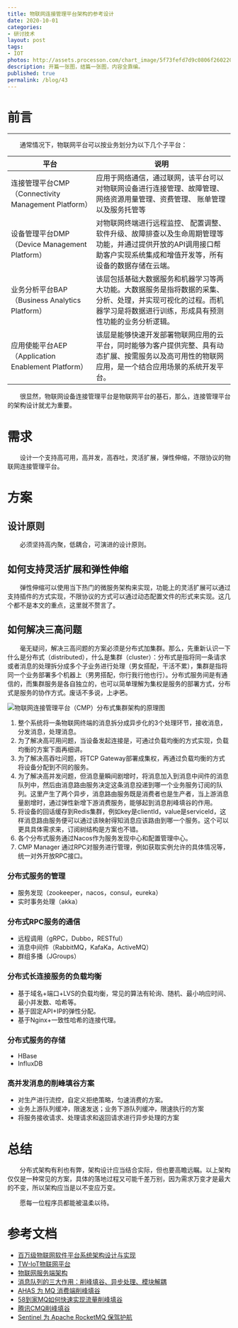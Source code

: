 ```yaml
---
title: 物联网连接管理平台架构的参考设计
date: 2020-10-01
categories: 
- 研讨技术
layout: post
tags:
- IOT
photos: http://assets.processon.com/chart_image/5f73fefd7d9c0806f260220a.png
description: 开篇一张图，结篇一张图，内容全靠编。
published: true
permalink: /blog/43
---
```


# 前言

---

&emsp;&emsp;通常情况下，物联网平台可以按业务划分为以下几个子平台：

| 平台                                                | 说明                                                         |
| --------------------------------------------------- | ------------------------------------------------------------ |
| 连接管理平台CMP（Connectivity Management Platform） | 应用于网络通信，通过联网，该平台可以对物联网设备进行连接管理、故障管理、网络资源用量管理、资费管理、 账单管理以及服务托管等 |
| 设备管理平台DMP（Device Management Platform）       | 对物联网终端进行远程监控、 配置调整、软件升级、故障排查以及生命周期管理等功能，并通过提供开放的API调用接口帮助客户实现系统集成和增值开发等，所有设备的数据存储在云端。 |
| 业务分析平台BAP（Business Analytics Platform）      | 该层包括基础大数据服务和机器学习等两大功能。大数据服务是指将数据的采集、分析、处理，并实现可视化的过程。而机器学习是将数据进行训练，形成具有预测性功能的业务分析逻辑。 |
| 应用使能平台AEP（Application Enablement Platform）  | 该层是能够快速开发部署物联网应用的云平台，同时能够为客户提供完整、具有动态扩展、按需服务以及高可用性的物联网应用，是一个结合应用场景的系统开发平台。 |

&emsp;&emsp;很显然，物联网设备连接管理平台是物联网平台的基石，那么，连接管理平台的架构设计就尤为重要。

<!-- more -->

# 需求

&emsp;&emsp;设计一个支持高可用，高并发，高吞吐，灵活扩展，弹性伸缩，不限协议的物联网连接管理平台。

# 方案

## 设计原则

&emsp;&emsp;必须坚持高内聚，低耦合，可演进的设计原则。

## 如何支持灵活扩展和弹性伸缩

&emsp;&emsp;弹性伸缩可以使用当下热门的微服务架构来实现，功能上的灵活扩展可以通过支持插件的方式实现，不限协议的方式可以通过动态配置文件的形式来实现。这几个都不是本文的重点，这里就不赘言了。

## 如何解决三高问题

&emsp;&emsp;毫无疑问，解决三高问题的方案必须是分布式加集群。那么，先重新认识一下什么是分布式（distributed），什么是集群（cluster）：分布式是指将同一条请求或者消息的处理拆分成多个子业务进行处理（男女搭配，干活不累），集群是指将同一个业务部署多个机器上（男男搭配，你行我行他也行）。分布式服务间是有通信的，而集群服务是各自独立的，也可以简单理解为集权是服务的部署方式，分布式是服务的协作方式。废话不多说，上~~才艺~~。

![物联网连接管理平台（CMP）分布式集群架构的原理图](http://assets.processon.com/chart_image/5f756d685653bb06efe961ab.png)

1. 整个系统将一条物联网终端的消息拆分成异步化的3个处理环节，接收消息，分发消息，处理消息。
2. 为了解决高可用问题，当设备发起连接是，可通过负载均衡的方式实现，负载均衡的方案下面再细讲。
3. 为了解决高吞吐问题，将TCP Gateway部署成集权，再通过负载均衡的方式将设备分配到不同的服务。
4. 为了解决高并发问题，但消息量瞬间剧增时，将消息加入到消息中间件的消息队列中，然后由消息路由服务决定这条消息投递到哪一个业务服务订阅的队列。这里产生了两个异步，消息路由服务既是消费者也是生产者，当上游消息量剧增时，通过弹性新增下游消费服务，能够起到消息削峰填谷的作用。
5. 将设备的回话缓存到Redis集群，例如key是clientId，value是serviceId，这样消息路由服务便可以通过该映射得知消息应该路由到哪一个服务。这个可以更具具体需求来，订阅树结构是方案也不错。
6. 各个分布式服务通过Nacos作为服务发现中心和配置管理中心。
7. CMP Manager 通过RPC对服务进行管理，例如获取实例允许的具体情况等，统一对外开放RPC接口。

### 分布式服务的管理

- 服务发现（zookeeper，nacos，consul，eureka）
- 实时事务处理（akka）

### 分布式RPC服务的通信

- 远程调用（gRPC，Dubbo，RESTful）
- 消息中间件（RabbitMQ，KafaKa，ActiveMQ）
- 群组多播（JGroups）

### 分布式长连接服务的负载均衡

- 基于域名+端口+LVS的负载均衡，常见的算法有轮询、随机、最小响应时间、最小并发数、哈希等。
- 基于固定API+IP的弹性分配。
- 基于Nginx+一致性哈希的连接代理。

### 分布式服务的存储

- HBase
- InfluxDB

### 高并发消息的削峰填谷方案

- 对生产进行流控，自定义拒绝策略，匀速消费的方案。
- 业务上游队列缓冲，限速发送；业务下游队列缓冲，限速执行的方案
- 将服务接收请求、处理请求和返回请求进行异步处理的方案


# 总结

&emsp;&emsp;分布式架构有利也有弊，架构设计应当结合实际，但也要高瞻远瞩。以上架构仅仅是一种常见的方案，具体的落地过程又可能千差万别，因为需求万变才是最大的不变，所以架构应当是以不变应万变。

&emsp;&emsp;愿每一位程序员都能被温柔以待。


# 参考文档

- [百万级物联网软件平台系统架构设计与实现](http://gb.oversea.cnki.net/KCMS/detail/detail.aspx?filename=WLWJ201912034&dbcode=CJFD&dbname=CJFDTEMP)
- [TW-IoT物联网平台](https://marketplace-res-cbc-cn.obs.myhwclouds.com/app/attachment/20200312/9da21bda-57ee-4421-b868-adc767b8c258/2003120626501465.pdf)
- [物联网服务端架构](https://www.cnblogs.com/wintersun/p/10223554.html)
- [消息队列的三大作用：削峰填谷、异步处理、模块解耦](https://www.cnblogs.com/wt645631686/p/13199532.html)  
- [AHAS 为 MQ 消费端削峰填谷](https://github.com/AlibabaCloudDocs/ahas/blob/master/intl.zh-CN/%E5%BA%94%E7%94%A8%E6%B5%81%E6%8E%A7%E9%99%8D%E7%BA%A7/%E4%BD%BF%E7%94%A8%E5%9C%BA%E6%99%AF/AHAS%20%E4%B8%BA%20MQ%20%E6%B6%88%E8%B4%B9%E7%AB%AF%E5%89%8A%E5%B3%B0%E5%A1%AB%E8%B0%B7.md)
- [58到家MQ如何快速实现流量削峰填谷](https://www.w3cschool.cn/architectroad/architectroad-message-flow-buffer.html)
- [腾讯CMQ削峰填谷](https://cloud.tencent.com/document/product/406/5040)
- [Sentinel 为 Apache RocketMQ 保驾护航](https://sentinelguard.io/zh-cn/blog/sentinel-flow-sentinel-of-rocketmq.html)